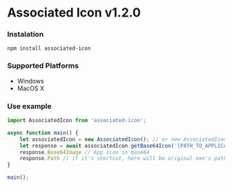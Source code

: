 # Associated Icon v1.2.0

### Instalation

```
npm install associated-icon
```
### Supported Platforms

- Windows
- MacOS X

### Use example

```ts
import AssociatedIcon from 'associated-icon';

async function main() {
    let associatedIcon = new AssociatedIcon(); // or new AssociatedIcon(true); (this will use execFile instead of spawn, so this will work in electron)
    let response = await associatedIcon.getBase64Icon('[PATH_TO_APPLICATION_OR_SHORTCUT]');
    response.Base64Image // App icon in base64
    response.Path // if it's shortcut, here will be original exe's path
}

main();
```